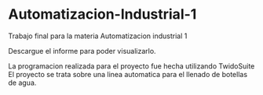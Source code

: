 # Automatizacion-Industrial-1
Trabajo final para la materia Automatizacion industrial 1

Descargue el informe para poder visualizarlo.

La programacion realizada para el proyecto fue hecha utilizando TwidoSuite
El proyecto se trata sobre una linea automatica para el llenado de botellas de agua. 
